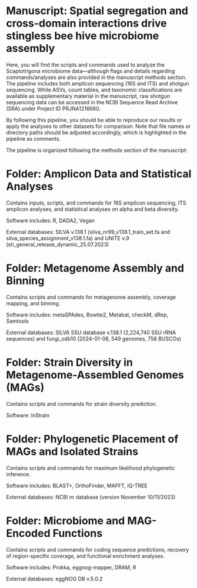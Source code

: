 # Manuscript: Spatial segregation and cross-domain interactions drive stingless bee hive microbiome assembly
Here, you will find the scripts and commands used to analyze the Scaptotrigona microbiome data—although flags and details regarding commands/analyses are also provided in the manuscript methods section. The pipeline includes both amplicon sequencing (16S and ITS) and shotgun sequencing. While ASVs, count tables, and taxonomic classifications are available as supplementary material in the manuscript, raw shotgun sequencing data can be accessed in the NCBI Sequence Read Archive (SRA) under Project ID PRJNA1216660.

By following this pipeline, you should be able to reproduce our results or apply the analyses to other datasets for comparison. Note that file names or directory paths should be adjusted accordingly, which is highlighted in the pipeline as comments.

The pipeline is organized following the methods section of the manuscript:

# Folder: Amplicon Data and Statistical Analyses
Contains inputs, scripts, and commands for 16S amplicon sequencing, ITS amplicon analyses, and statistical analyses on alpha and beta diversity.

Software includes: R, DADA2, Vegan

External databases: SILVA v.138.1 (silva_nr99_v138.1_train_set.fa and silva_species_assignment_v138.1.fa) and UNITE v.9 (sh_general_release_dynamic_25.07.2023)

# Folder: Metagenome Assembly and Binning
Contains scripts and commands for metagenome assembly, coverage mapping, and binning.

Software includes: metaSPAdes, Bowtie2, Metabat, checkM, dRep, Samtools

External databases: SILVA SSU database v.138.1 (2,224,740 SSU rRNA sequences) and fungi_odb10 (2024-01-08, 549 genomes, 758 BUSCOs)

# Folder: Strain Diversity in Metagenome-Assembled Genomes (MAGs)
Contains scripts and commands for strain diversity prediction.

Software: InStrain

# Folder: Phylogenetic Placement of MAGs and Isolated Strains
Contains scripts and commands for maximum likelihood phylogenetic inference.

Software includes: BLAST+, OrthoFinder, MAFFT, IQ-TREE

External databases: NCBI nr database (version November 10/11/2023)

# Folder: Microbiome and MAG-Encoded Functions
Contains scripts and commands for coding sequence predictions, recovery of region-specific coverage, and functional enrichment analyses.

Software includes: Prokka, eggnog-mapper, DRAM, R

External databases: eggNOG DB v.5.0.2
